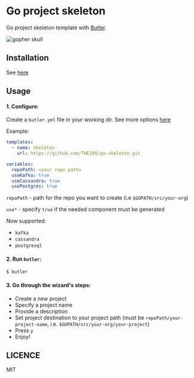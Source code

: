 # Go project skeleton

Go project skeleton template with [Butler](https://github.com/netzkern/butler).

![gopher skull](https://orig00.deviantart.net/514e/f/2012/128/7/5/gopher_skull_by_mycroftvalentine-d4z0qct.jpg)

## Installation

See [here](https://github.com/netzkern/butler#usage)

## Usage

#### 1. Configure:

Create a `butler.yml` file in your working dir. See more options [here](https://github.com/netzkern/butler/blob/master/docs/config.md#config-places)

Example:
```yaml
templates:
  - name: skeleton
    url: https://github.com/THE108/go-skeleton.git

variables:
  repoPath: <your repo path>
  useKafka: true
  useCassandra: true
  usePostgres: true
```

`repoPath` - path for the repo you want to create (i.e `$GOPATH/src/your-org`)

`use*` - specify `true` if the needed component must be generated

Now supported:
 - `kafka`
 - `cassandra`
 - `postgresql`

#### 2. Run `butler`:
```bash
$ butler
```

#### 3. Go through the wizard's steps:
 - Create a new project
 - Specify a project name
 - Provide a description
 - Set project destination to your project path (must be `repoPath/your-project-name`, i.e. `$GOPATH/src/your-org/your-project`)
 - Press `y`
 - Enjoy!

## LICENCE

MIT
